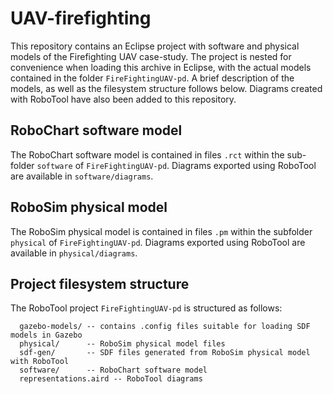 # UAV-firefighting

This repository contains an Eclipse project with software and physical models of
the Firefighting UAV case-study. The project is nested for convenience when
loading this archive in Eclipse, with the actual models contained in the folder
`FireFightingUAV-pd`. A brief description of the models, as well as the filesystem
structure follows below. Diagrams created with RoboTool have also been added to
this repository.

## RoboChart software model

The RoboChart software model is contained in files `.rct` within the sub-folder `software`
of `FireFightingUAV-pd`. Diagrams exported using RoboTool are available in `software/diagrams`.

## RoboSim physical model

The RoboSim physical model is contained in files `.pm` within the subfolder `physical`
of `FireFightingUAV-pd`. Diagrams exported using RoboTool are available in `physical/diagrams`.

## Project filesystem structure
The RoboTool project `FireFightingUAV-pd` is structured as follows:

```
  gazebo-models/ -- contains .config files suitable for loading SDF models in Gazebo
  physical/      -- RoboSim physical model files
  sdf-gen/       -- SDF files generated from RoboSim physical model with RoboTool
  software/      -- RoboChart software model
  representations.aird -- RoboTool diagrams
```
